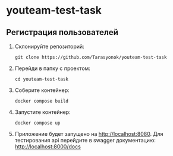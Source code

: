 # youteam-test-task


<h2>Регистрация пользователей</h2>

1. Склонируйте репозиторий:

    ```
    git clone https://github.com/Tarasyonok/youteam-test-task
    ```

2. Перейди в папку с проектом:

    ```
    cd youteam-test-task
    ```

3. Соберите контейнер:

    ```
    docker compose build
    ```

4. Запустите контейнер:

    ```
    docker compose up
    ```

5. Приложение будет запущено на [http://localhost:8080](http://localhost:8080). Для тестирования api перейдите в swagger документацию: [http://localhost:8000/docs](http://localhost:8000/docs)